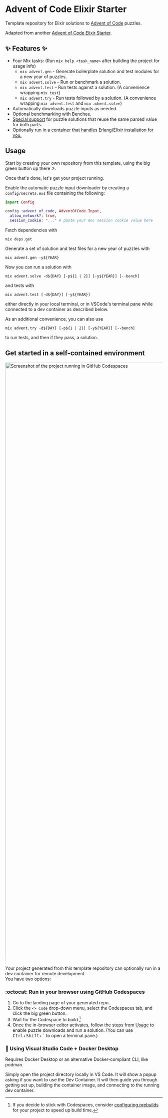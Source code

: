 # Advent of Code Elixir Starter

Template repository for Elixir solutions to [Advent of Code][aoc] puzzles.

Adapted from another [Advent of Code Elixir Starter][aoc-starter].

## ✨ Features ✨
- Four Mix tasks: (Run `mix help <task_name>` after building the project for usage info)
  - `mix advent.gen` - Generate boilerplate solution and test modules for a new year of puzzles.
  - `mix advent.solve` - Run or benchmark a solution.
  - `mix advent.test` - Run tests against a solution. (A convenience wrapping `mix test`)
  - `mix advent.try` - Run tests followed by a solution. (A convenience wrapping `mix advent.test` and `mix advent.solve`)
- Automatically downloads puzzle inputs as needed.
- Optional benchmarking with Benchee.
- [Special support][shared-parse] for puzzle solutions that reuse the same parsed value for both parts.
- [Optionally run in a container that handles Erlang/Elixir installation for you.](#get-started-in-a-self-contained-environment)

## Usage

Start by creating your own repository from this template, using the big green
button up there ↗️.

Once that's done, let's get your project running.

Enable the automatic puzzle input downloader by creating a `config/secrets.exs`
file containing the following:

```elixir
import Config

config :advent_of_code, AdventOfCode.Input,
  allow_network?: true,
  session_cookie: "..." # paste your AoC session cookie value here
```

Fetch dependencies with
```shell
mix deps.get
```

Generate a set of solution and test files for a new year of puzzles with
```shell
mix advent.gen -y${YEAR}
```

Now you can run a solution with
```shell
mix advent.solve -d${DAY} [-p${1 | 2}] [-y${YEAR}] [--bench]
```

and tests with
```shell
mix advent.test [-d${DAY}] [-y${YEAR}]
```

either directly in your local terminal, or in VSCode's terminal pane while
connected to a dev container as described below.

As an additional convenience, you can also use
```shell
mix advent.try -d${DAY} [-p${1 | 2}] [-y${YEAR}] [--bench]
```
to run tests, and then if they pass, a solution.

## Get started in a self-contained environment

<img width="1912" alt="Screenshot of the project running in GitHub Codespaces" src="https://github.com/user-attachments/assets/8b2e5625-c9dc-489b-99a3-39b7a8888c00">

Your project generated from this template repository can optionally run in a dev container for remote development.\
You have two options:

### :octocat: Run in your browser using GitHub Codespaces

1. Go to the landing page of your generated repo.
1. Click the `<> Code` drop-down menu, select the Codespaces tab, and click the
   big green button.
1. Wait for the Codespace to build.[^1]
1. Once the in-browser editor activates, follow the steps from [Usage](#usage)
   to enable puzzle downloads and run a solution. (You can use
   <kbd>Ctrl</kbd>+<kbd>Shift</kbd>+<kbd>`</kbd> to open a terminal pane.)

### :whale: Using Visual Studio Code + Docker Desktop

Requires Docker Desktop or an alternative Docker-compliant CLI, like podman.

Simply open the project directory locally in VS Code. It will show a popup
asking if you want to use the Dev Container. It will then guide you through
getting set up, building the container image, and connecting to the running dev
container.

[^1]: If you decide to stick with Codespaces, consider [configuring prebuilds][prebuilds-docs]
      for your project to speed up build time.

[aoc]: https://adventofcode.com/
[aoc-starter]: https://github.com/mhanberg/advent-of-code-elixir-starter
[shared-parse]: lib/advent_of_code/solution/shared_parse.ex
[prebuilds-docs]: https://docs.github.com/en/codespaces/prebuilding-your-codespaces/configuring-prebuilds
